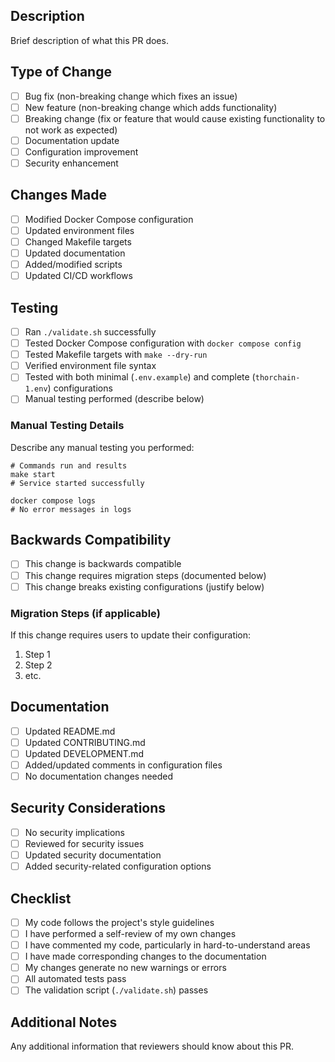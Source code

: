 ## Description

Brief description of what this PR does.

## Type of Change

- [ ] Bug fix (non-breaking change which fixes an issue)
- [ ] New feature (non-breaking change which adds functionality)
- [ ] Breaking change (fix or feature that would cause existing functionality to not work as expected)
- [ ] Documentation update
- [ ] Configuration improvement
- [ ] Security enhancement

## Changes Made

- [ ] Modified Docker Compose configuration
- [ ] Updated environment files
- [ ] Changed Makefile targets
- [ ] Updated documentation
- [ ] Added/modified scripts
- [ ] Updated CI/CD workflows

## Testing

- [ ] Ran `./validate.sh` successfully
- [ ] Tested Docker Compose configuration with `docker compose config`
- [ ] Tested Makefile targets with `make --dry-run`
- [ ] Verified environment file syntax
- [ ] Tested with both minimal (`.env.example`) and complete (`thorchain-1.env`) configurations
- [ ] Manual testing performed (describe below)

### Manual Testing Details

Describe any manual testing you performed:

```
# Commands run and results
make start
# Service started successfully

docker compose logs
# No error messages in logs
```

## Backwards Compatibility

- [ ] This change is backwards compatible
- [ ] This change requires migration steps (documented below)
- [ ] This change breaks existing configurations (justify below)

### Migration Steps (if applicable)

If this change requires users to update their configuration:

1. Step 1
2. Step 2
3. etc.

## Documentation

- [ ] Updated README.md
- [ ] Updated CONTRIBUTING.md
- [ ] Updated DEVELOPMENT.md
- [ ] Added/updated comments in configuration files
- [ ] No documentation changes needed

## Security Considerations

- [ ] No security implications
- [ ] Reviewed for security issues
- [ ] Updated security documentation
- [ ] Added security-related configuration options

## Checklist

- [ ] My code follows the project's style guidelines
- [ ] I have performed a self-review of my own changes
- [ ] I have commented my code, particularly in hard-to-understand areas
- [ ] I have made corresponding changes to the documentation
- [ ] My changes generate no new warnings or errors
- [ ] All automated tests pass
- [ ] The validation script (`./validate.sh`) passes

## Additional Notes

Any additional information that reviewers should know about this PR.
